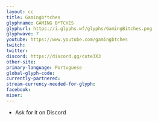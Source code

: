 ```yaml
---
layout: cc
title: Gamingb*tches
glyphname: GAMING B*TCHES
glyphurl: https://i.glyphs.wf/glyphs/GamingBitches.png
glyphwave: 7
youtube: https://www.youtube.com/gamingbtches
twitch: 
twitter: 
discord: https://discord.gg/cute3X3
other-site: 
primary-language: Portuguese
global-glyph-code: 
currently-partnered: 
stream-currency-needed-for-glyph: 
facebook: 
mixer: 
---
```

* Ask for it on Discord

